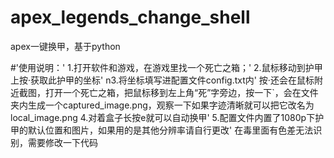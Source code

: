 # apex_legends_change_shell
apex一键换甲，基于python

#'使用说明：'
1.打开软件和游戏，在游戏里找一个死亡之箱；'
2.鼠标移动到护甲上按·获取此护甲的坐标'
n3.将坐标填写进配置文件config.txt内'
按·还会在鼠标附近截图，打开一个死亡之箱，把鼠标移到左上角“死”字旁边，按一下`，会在文件夹内生成一个captured_image.png，观察一下如果字迹清晰就可以把它改名为local_image.png
4.对着盒子长按e就可以自动换甲'
5.配置文件内置了1080p下护甲的默认位置和图片，如果用的是其他分辨率请自行更改'
在毒里面有色差无法识别，需要修改一下代码
